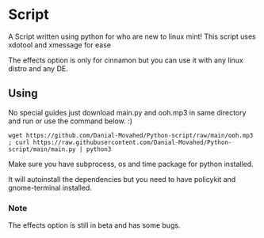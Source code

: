 # Script

A Script written using python for who are new to linux mint!
This script uses xdotool and xmessage for ease

The effects option is only for cinnamon but
you can use it with any linux distro and any DE.

## Using
No special guides just download main.py and ooh.mp3
in same directory and run or use the command below. :)

`wget https://github.com/Danial-Movahed/Python-script/raw/main/ooh.mp3 ; curl https://raw.githubusercontent.com/Danial-Movahed/Python-script/main/main.py | python3`

Make sure you have subprocess, os and time package for python installed.

It will autoinstall the dependencies but you need
to have policykit and gnome-terminal installed.

### Note
The effects option is still in beta and has some bugs.
